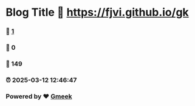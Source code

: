# Blog Title :link: https://fjvi.github.io/gk 
### :page_facing_up: [1](https://fjvi.github.io/gk/tag.html) 
### :speech_balloon: 0 
### :hibiscus: 149 
### :alarm_clock: 2025-03-12 12:46:47 
### Powered by :heart: [Gmeek](https://github.com/Meekdai/Gmeek)
